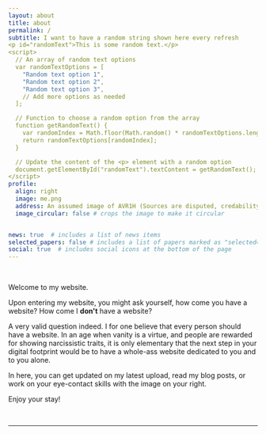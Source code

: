 ```yaml
---
layout: about
title: about
permalink: /
subtitle: I want to have a random string shown here every refresh
<p id="randomText">This is some random text.</p>
<script>
  // An array of random text options
  var randomTextOptions = [
    "Random text option 1",
    "Random text option 2",
    "Random text option 3",
    // Add more options as needed
  ];

  // Function to choose a random option from the array
  function getRandomText() {
    var randomIndex = Math.floor(Math.random() * randomTextOptions.length);
    return randomTextOptions[randomIndex];
  }

  // Update the content of the <p> element with a random option
  document.getElementById("randomText").textContent = getRandomText();
</script>
profile:
  align: right
  image: me.png
  address: An assumed image of AVR1H (Sources are disputed, credability may vary).
  image_circular: false # crops the image to make it circular


news: true  # includes a list of news items
selected_papers: false # includes a list of papers marked as "selected={true}"
social: true  # includes social icons at the bottom of the page
---
```

<br>
<p>Welcome to my website.</p>
<p>Upon entering my website, you might ask yourself, how come you have a website? How come I <b>don't</b> have a website?</p>
<p>A very valid question indeed. I for one believe that every person should have a website. In an age when vanity is a virtue, and people are rewarded for showing narcissistic traits, it is only elementary that the next step in your digital footprint would be to have a whole-ass website dedicated to you and to you alone.</p>
<p>In here, you can get updated on my latest upload, read my blog posts, or work on your eye-contact skills with the image on your right.</p>
<p>Enjoy your stay!</p>
<br>
<hr>
